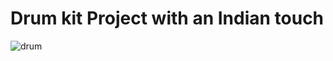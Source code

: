 # Drum kit Project with an Indian touch
![drum](https://user-images.githubusercontent.com/62610699/132104827-cc7e9c8a-dda9-473a-bce7-d2f14de6c7bf.gif)
